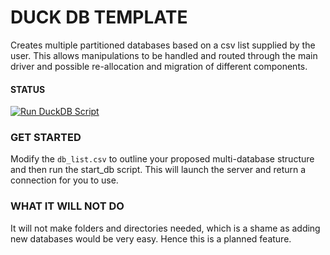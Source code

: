 # DUCK DB TEMPLATE

Creates multiple partitioned databases based on a csv list supplied by the user. This allows manipulations to be handled and routed through the main driver and possible re-allocation and migration of different components.

#### STATUS

[![Run DuckDB Script](https://github.com/uaineteine/duck_db_template/actions/workflows/start_server.yaml/badge.svg?branch=develop)](https://github.com/uaineteine/duck_db_template/actions/workflows/start_server.yaml)

### GET STARTED

Modify the `db_list.csv` to outline your proposed multi-database structure and then run the start_db script. This will launch the server and return a connection for you to use.

### WHAT IT WILL NOT DO

It will not make folders and directories needed, which is a shame as adding new databases would be very easy. Hence this is a planned feature.

